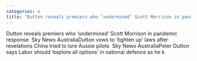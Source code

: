```yaml
---
categories: e
title: "Dutton reveals premiers who ‘undermined’ Scott Morrison in pandemic response  Sky News Australia"
---
```

Dutton reveals premiers who ‘undermined’ Scott Morrison in pandemic response&nbsp;&nbsp;Sky News AustraliaDutton vows to ‘tighten up’ laws after revelations China tried to lure Aussie pilots&nbsp;&nbsp;Sky News AustraliaPeter Dutton says Labor should ‘explore all options’ in national defence as he k